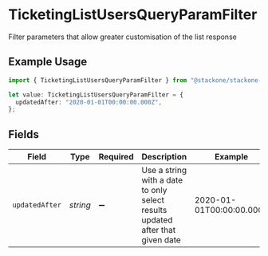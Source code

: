 # TicketingListUsersQueryParamFilter

Filter parameters that allow greater customisation of the list response

## Example Usage

```typescript
import { TicketingListUsersQueryParamFilter } from "@stackone/stackone-client-ts/sdk/models/operations";

let value: TicketingListUsersQueryParamFilter = {
  updatedAfter: "2020-01-01T00:00:00.000Z",
};
```

## Fields

| Field                                                                         | Type                                                                          | Required                                                                      | Description                                                                   | Example                                                                       |
| ----------------------------------------------------------------------------- | ----------------------------------------------------------------------------- | ----------------------------------------------------------------------------- | ----------------------------------------------------------------------------- | ----------------------------------------------------------------------------- |
| `updatedAfter`                                                                | *string*                                                                      | :heavy_minus_sign:                                                            | Use a string with a date to only select results updated after that given date | 2020-01-01T00:00:00.000Z                                                      |